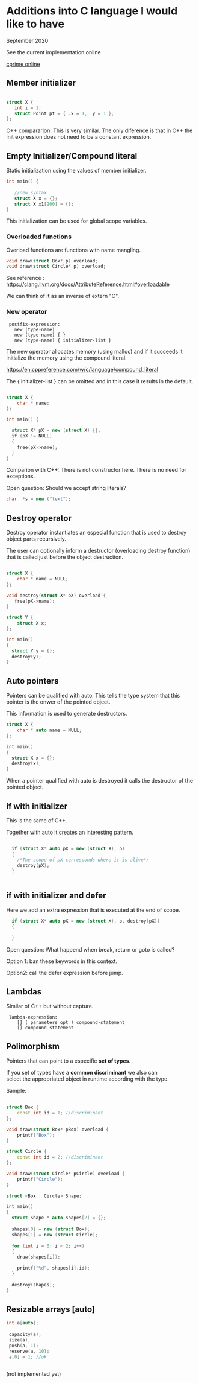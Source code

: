 # Additions into C language I would like to have

September 2020

See the current implementation online  

[cprime online](/web2/cprime.html)


## Member initializer

```cpp

struct X {
   int i = 1;
   struct Point pt = { .x = 1, .y = 1 };
};

```

C++ compararion: This is very similar. The only diference is that in C++ 
the init expression does not need to be a constant expression.



## Empty Initializer/Compound literal

Static initialization using the values of member initializer. 

```cpp
int main() {
   
   //new syntax
   struct X x = {};       
   struct X x1[200] = {};
}

```

This initialization can be used for global scope variables.


### Overloaded functions

Overload functions are functions with name mangling. 

```cpp
void draw(struct Box* p) overload;
void draw(struct Circle* p) overload;
```

See reference :
https://clang.llvm.org/docs/AttributeReference.html#overloadable

We can think of it as an inverse of extern "C".


### New operator


```
 postfix-expression:
   new (type-name)
   new (type-name) { }
   new (type-name) { initializer-list }
```

The new operator allocates memory (using malloc) 
and if it succeeds it initialize the memory using 
the compound literal. 

https://en.cppreference.com/w/c/language/compound_literal

The { initializer-list } can be omitted and in this case 
it results in the default.



```cpp

struct X {
    char * name;
};

int main() {

  struct X* pX = new (struct X) {};
  if (pX != NULL)
  {
    free(pX->name);
  }
}

```
Comparion with C++: There is not constructor here. There is no need for exceptions.

Open question: Should we accept string literals?

```cpp
char  *s = new ("text");
````

## Destroy operator

Destroy operator instantiates an especial function that is used 
to destroy object parts recursively.


The user can optionally inform a destructor (overloading destroy function) 
that is called just before the object destruction.

```cpp

struct X {
    char * name = NULL;
};

void destroy(struct X* pX) overload {
   free(pX->name);
}

struct Y {
    struct X x;
};

int main()
{
  struct Y y = {};
  destroy(y);
}

```

## Auto pointers

Pointers can be qualified with auto. This tells the type system 
that this pointer is the onwer of the pointed object.

This information is used to generate destructors.

```cpp
struct X {
    char * auto name = NULL;
};

int main()
{
  struct X x = {};
  destroy(x);
}

```

When a pointer qualified with auto is destroyed it calls 
the destructor of the pointed object.

## if with initializer 

This is the same of C++.  

Together with auto it creates an interesting pattern.

```cpp

  if (struct X* auto pX = new (struct X), p)
  {
    /*The scope of pX corresponds where it is alive*/
    destroy(pX);
  }
  

````

## if with initializer and defer

Here we add an extra expression that is executed at the end of 
scope.

```cpp
  if (struct X* auto pX = new (struct X), p, destroy(pX))
  {
        
  }

```

Open question:  What happend when break, return or goto is called?

Option 1: ban these keywords in this context.

Option2: call the defer expression before jump.


## Lambdas 

Similar of C++ but without capture.

```
 lambda-expression:
    [] ( parameters opt ) compound-statement
    [] compound-statement
```


## Polimorphism

Pointers that can point to a especific **set of types**.

If you set of types have a **common discriminant** we also can  
select the appropriated object in runtime according with the type.

Sample:

```cpp
 
struct Box {
    const int id = 1; //discriminant
};

void draw(struct Box* pBox) overload {
    printf("Box");
}

struct Circle {
    const int id = 2; //discriminant
};

void draw(struct Circle* pCircle) overload {
    printf("Circle");
}

struct <Box | Circle> Shape;

int main()
{
  struct Shape * auto shapes[2] = {};
  
  shapes[0] = new (struct Box);
  shapes[1] = new (struct Circle);
  
  for (int i = 0; i < 2; i++)
  {    
    draw(shapes[i]); 

    printf("%d", shapes[i].id);
  }
  
  destroy(shapes);
}

```

## Resizable arrays [auto]


```cpp
int a[auto];
 
 capacity(a);
 size(a);
 push(a, 1);
 reserve(a, 10);
 a[0] = 1; //ok
 
```

(not implemented yet)




